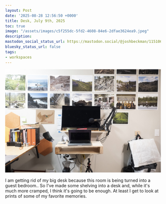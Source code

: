 ```yaml
---
layout: Post
date: '2025-08-28 12:56:50 +0000'
title: Desk, July 9th, 2025
toc: true
image: "/assets/images/c5f255dc-5fd2-4608-84e6-2dfae3624ea9.jpeg"
description:
mastodon_social_status_url: https://mastodon.social/@joshbeckman/115106900690660377
bluesky_status_url: false
tags:
- workspaces
---
```



![Desk on the wall](/assets/images/c5f255dc-5fd2-4608-84e6-2dfae3624ea9.jpeg)

I am getting rid of my big desk because this room is being turned into a guest bedroom.. So I've made some shelving into a desk and, while it's much more cramped, I think it's going to be enough. At least I get to look at prints of some of my favorite memories.
